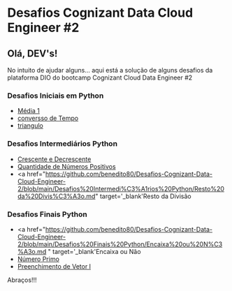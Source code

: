 # Desafios Cognizant Data Cloud Engineer #2

## Olá, DEV's!

No intuito de ajudar alguns... aqui está a solução de alguns desafios da plataforma DIO do bootcamp Cognizant Cloud Data Engineer #2

### Desafios Iniciais em Python
* <a href="https://github.com/benedito80/Desafios-Cognizant-Data-Cloud-Engineer-2/blob/main/Desafios%20Iniciais%20em%20Python/M%C3%A9dia%201.md" target='_blank'>Média 1</a>
* <a href="https://github.com/benedito80/Desafios-Cognizant-Data-Cloud-Engineer-2/blob/main/Desafios%20Iniciais%20em%20Python/conversso%20de%20Tempo.md" target='_blank'>conversso de Tempo</a>
* <a href="https://github.com/benedito80/Desafios-Cognizant-Data-Cloud-Engineer-2/blob/main/Desafios%20Iniciais%20em%20Python/triangulo.md" target='_blank'>triangulo</a>

### Desafios Intermediários Python
* <a href="https://github.com/benedito80/Desafios-Cognizant-Data-Cloud-Engineer-2/blob/main/Desafios%20Intermedi%C3%A1rios%20Python/Crescente%20e%20Decrescente.md" target='_blank'>Crescente e Decrescente</a>
* <a href="https://github.com/benedito80/Desafios-Cognizant-Data-Cloud-Engineer-2/blob/main/Desafios%20Intermedi%C3%A1rios%20Python/Quantidade%20de%20N%C3%BAmeros%20Positivos.md" target='_blank'>Quantidade de Números Positivos</a>
* <a href="https://github.com/benedito80/Desafios-Cognizant-Data-Cloud-Engineer-2/blob/main/Desafios%20Intermedi%C3%A1rios%20Python/Resto%20da%20Divis%C3%A3o.md" target='_blank'Resto da Divisão</a>



### Desafios Finais Python
* <a href="https://github.com/benedito80/Desafios-Cognizant-Data-Cloud-Engineer-2/blob/main/Desafios%20Finais%20Python/Encaixa%20ou%20N%C3%A3o.md
" target='_blank'Encaixa ou Não</a>
* <a href="https://github.com/benedito80/Desafios-Cognizant-Data-Cloud-Engineer-2/blob/main/Desafios%20Finais%20Python/N%C3%BAmero%20Primo.md
" target='_blank'>Número Primo</a>
* <a href="https://github.com/benedito80/Desafios-Cognizant-Data-Cloud-Engineer-2/blob/main/Desafios%20Finais%20Python/Preenchimento%20de%20Vetor%20I.md" target='_blank'>Preenchimento de Vetor I</a>


Abraços!!!
